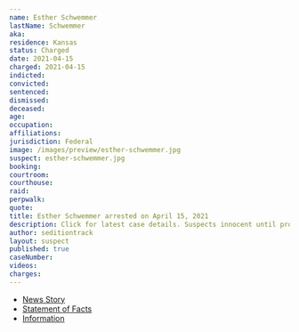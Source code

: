 ```yaml
---
name: Esther Schwemmer
lastName: Schwemmer
aka:
residence: Kansas
status: Charged
date: 2021-04-15
charged: 2021-04-15
indicted:
convicted:
sentenced:
dismissed:
deceased:
age:
occupation:
affiliations:
jurisdiction: Federal
image: /images/preview/esther-schwemmer.jpg
suspect: esther-schwemmer.jpg
booking:
courtroom:
courthouse:
raid:
perpwalk:
quote:
title: Esther Schwemmer arrested on April 15, 2021
description: Click for latest case details. Suspects innocent until proven guilty.
author: seditiontrack
layout: suspect
published: true
caseNumber:
videos:
charges:
---
```

- [News Story](https://www.msn.com/en-us/news/us/two-kansas-women-arrested-in-jan-6-capitol-riot/ar-BB1g2yEp)
- [Statement of Facts](https://extremism.gwu.edu/sites/g/files/zaxdzs2191/f/Jennifer%20Parks%20and%20Esther%20Schwemmer%20Statement%20of%20Facts.pdf)
- [Information](https://extremism.gwu.edu/sites/g/files/zaxdzs2191/f/Esther%20Schwemmer%20Information.pdf)
